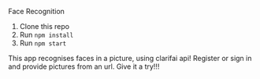 Face Recognition

1. Clone this repo
2. Run `npm install`
3. Run `npm start`

This app recognises faces in a picture, using clarifai api!
Register or sign in and provide pictures from an url.
Give it a try!!!
